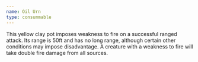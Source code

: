 ```yaml
---
name: Oil Urn
type: consummable
---
```

This yellow clay pot imposes weakness to fire on a successful ranged attack. Its range is 50ft and has no long range, although certain other conditions may impose disadvantage. A creature with a weakness to fire will take double fire damage from all sources. 
